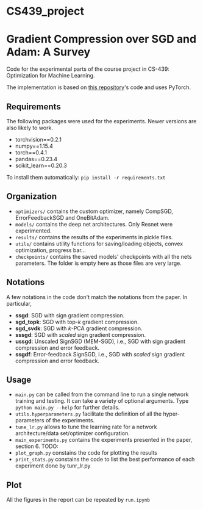 # CS439_project

# Gradient Compression over SGD and Adam: A Survey

Code for the experimental parts of the course project in CS-439: Optimization for Machine Learning.

The implementation is based on [this repository](https://github.com/kuangliu/pytorch-cifar)'s code and uses PyTorch.

## Requirements

The following packages were used for the experiments. Newer versions are also likely to work.

- torchvision==0.2.1
- numpy==1.15.4
- torch==0.4.1
- pandas==0.23.4
- scikit_learn==0.20.3

To install them automatically: `pip install -r requirements.txt`

## Organization

- `optimizers/` contains the custom optimizer, namely CompSGD, ErrorFeedbackSGD and OneBitAdam.
- `models/` contains the deep net architectures. Only Resnet were experimented.
- `results/` contains the results of the experiments in pickle files.
- `utils/` contains utility functions for saving/loading objects, convex optimization, progress bar...
- `checkpoints/` contains the saved models' checkpoints with all the nets parameters. The folder is empty here as those files are very large.

## Notations

A few notations in the code don't match the notations from the paper. In particular,

- **ssgd**: SGD with sign gradient compression.
- **sgd_topk**: SGD with top-*k* gradient compression. 
- **sgd_svdk**: SGD with *k*-PCA gradient compression.
- **sssgd**: SGD with *scaled* sign gradient compression.
- **ussgd**: Unscaled SignSGD (MEM-SGD), i.e., SGD with sign gradient compression and error feedback.
- **ssgdf**: Error-feedback SignSGD, i.e., SGD with *scaled* sign gradient compression and error feedback.

## Usage

- `main.py` can be called from the command line to run a single network training and testing. It can take a variety of optional arguments. Type `python main.py --help` for further details.
- `utils.hyperparameters.py` facilitate the definition of all the hyper-parameters of the experiments.
- `tune_lr.py` allows to tune the learning rate for a network architecture/data set/optimizer configuration.
- `main_experiments.py` contains the experiments presented in the paper, section 6. TODO:
- `plot_graph.py` constains the code for plotting the results
- `print_stats.py` constains the code to list the best performance of each experiment done by tunr_lr.py

## Plot

All the figures in the report can be repeated by `run.ipynb`